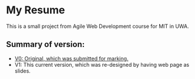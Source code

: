 # My Resume

This is a small project from Agile Web Development course for MIT in UWA.

## Summary of version:
- <a href="./archive/v0/index.html">V0: Original, which was submitted for marking.</a>
- V1: This current version, which was re-designed by having web page as slides.
